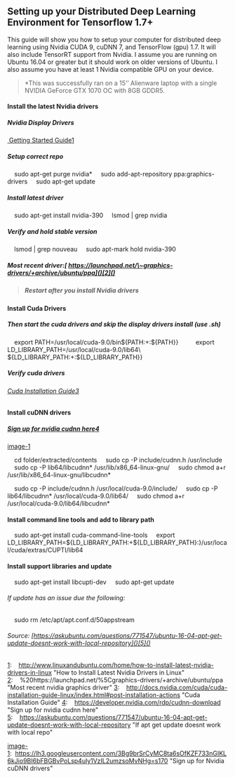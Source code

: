 ## Setting up your Distributed Deep Learning Environment for Tensorflow 1.7+

This guide will show you how to setup your computer for distributed deep learning using Nvidia CUDA 9, cuDNN 7, and TensorFlow (gpu) 1.7. It will also include TensorRT support from Nvidia. I assume you are running on Ubuntu 16.04 or greater but it should work on older versions of Ubuntu. I also assume you have at least 1 Nvidia compatible GPU on your device. 

> *This was successfully ran on a 15’’ Alienware laptop with a single NVIDIA GeForce GTX 1070 OC with 8GB GDDR5.

#### Install the latest Nvidia drivers
##### Nvidia Display Drivers
[ Getting Started Guide]()[1]()
##### Setup correct repo
    sudo apt-get purge nvidia\*
    sudo add-apt-repository ppa:graphics-drivers
    sudo apt-get update
##### Install latest driver
    sudo apt-get install nvidia-390
    lsmod | grep nvidia
##### Verify and hold stable version
    lsmod | grep nouveau
    sudo apt-mark hold nvidia-390
##### Most recent driver:[ https://launchpad.net/\~graphics-drivers/+archive/ubuntu/ppa]()[2]()
> ##### Restart  after you install Nvidia drivers

#### Install Cuda Drivers
##### Then start the cuda drivers and skip the display drivers install (use .sh)

    export PATH=/usr/local/cuda-9.0/bin${PATH:+:${PATH}}
    
    export LD\_LIBRARY\_PATH=/usr/local/cuda-9.0/lib64\\
                        ${LD_LIBRARY_PATH:+:${LD_LIBRARY_PATH}}

##### Verify cuda drivers
###### [Cuda Installation Guide]()[3]()

#### Install cuDNN drivers
##### [Sign up for nvidia cudnn here]()[4]()
![]()[image-1]()

    cd folder/extracted/contents
    sudo cp -P include/cudnn.h /usr/include
    sudo cp -P lib64/libcudnn\* /usr/lib/x86\_64-linux-gnu/
    sudo chmod a+r /usr/lib/x86\_64-linux-gnu/libcudnn\*

    sudo cp -P include/cudnn.h /usr/local/cuda-9.0/include/
    sudo cp -P lib64/libcudnn\* /usr/local/cuda-9.0/lib64/
    sudo chmod a+r /usr/local/cuda-9.0/lib64/libcudnn\*

#### Install command line tools and add to library path
    sudo apt-get install cuda-command-line-tools
    export LD\_LIBRARY\_PATH=${LD\_LIBRARY\_PATH:+${LD\_LIBRARY\_PATH}:}/usr/local/cuda/extras/CUPTI/lib64


#### Install support libraries and update
    sudo apt-get install libcupti-dev
    sudo apt-get update

###### If update has an issue due the following:
    sudo rm /etc/apt/apt.conf.d/50appstream
###### Source: [https://askubuntu.com/questions/771547/ubuntu-16-04-apt-get-update-doesnt-work-with-local-repository]()[5]()

[1]():    http://www.linuxandubuntu.com/home/how-to-install-latest-nvidia-drivers-in-linux "How to Install Latest Nvidia Drivers in Linux"
[2]():    %20https://launchpad.net/%5Cgraphics-drivers/+archive/ubuntu/ppa "Most recent nvidia graphics driver"
[3]():    http://docs.nvidia.com/cuda/cuda-installation-guide-linux/index.html#post-installation-actions "Cuda Installation Guide"
[4]():    https://developer.nvidia.com/rdp/cudnn-download "Sign up for nvidia cudnn here"
[5]():    https://askubuntu.com/questions/771547/ubuntu-16-04-apt-get-update-doesnt-work-with-local-repository "If apt get update doesnt work with local repo"

[image-1]():  https://lh3.googleusercontent.com/3Bg9brSrCyMC8ta6sOfKZF733nGIKL6kJio9BI6bFBGBvPoLsp4uly1VzIL2umzsoMvNHg=s170 "Sign up for Nvidia cuDNN drivers"


